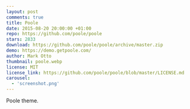 ```yaml
---
layout: post
comments: true
title: Poole
date: 2015-08-20 20:00:00 +01:00
repo: https://github.com/poole/poole
stars: 2833
download: https://github.com/poole/poole/archive/master.zip
demo: https://demo.getpoole.com/
author: Mark Otto
thumbnail: poole.webp
license: MIT
license_link: https://github.com/poole/poole/blob/master/LICENSE.md
carousel:
  - 'screenshot.png'
---
```


Poole theme.
